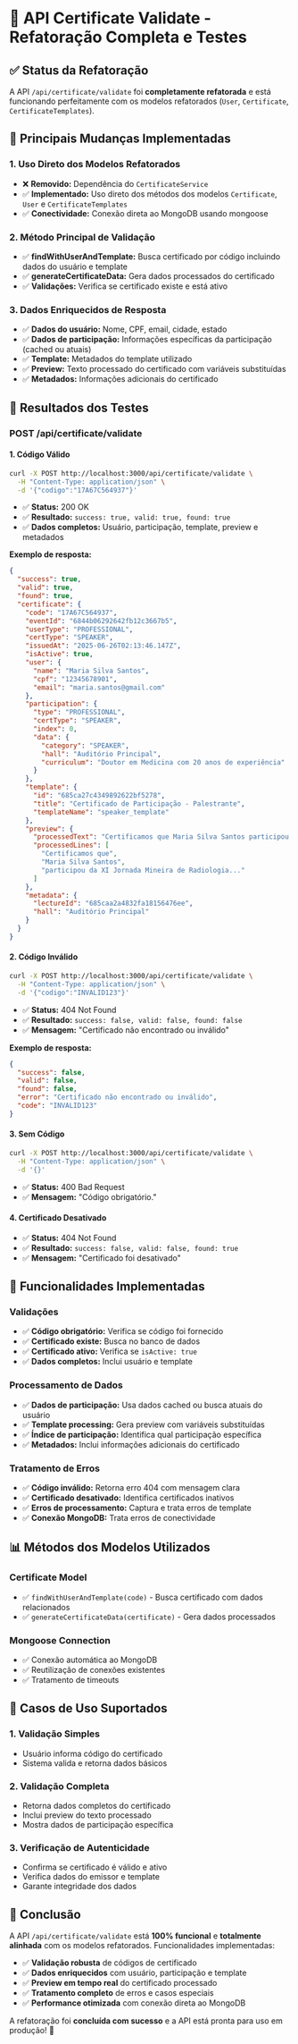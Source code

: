 # 🎉 API Certificate Validate - Refatoração Completa e Testes

## ✅ Status da Refatoração

A API `/api/certificate/validate` foi **completamente refatorada** e está funcionando perfeitamente com os modelos refatorados (`User`, `Certificate`, `CertificateTemplates`).

## 🔧 Principais Mudanças Implementadas

### 1. **Uso Direto dos Modelos Refatorados**
- ❌ **Removido:** Dependência do `CertificateService`
- ✅ **Implementado:** Uso direto dos métodos dos modelos `Certificate`, `User` e `CertificateTemplates`
- ✅ **Conectividade:** Conexão direta ao MongoDB usando mongoose

### 2. **Método Principal de Validação**
- ✅ **findWithUserAndTemplate:** Busca certificado por código incluindo dados do usuário e template
- ✅ **generateCertificateData:** Gera dados processados do certificado
- ✅ **Validações:** Verifica se certificado existe e está ativo

### 3. **Dados Enriquecidos de Resposta**
- ✅ **Dados do usuário:** Nome, CPF, email, cidade, estado
- ✅ **Dados de participação:** Informações específicas da participação (cached ou atuais)
- ✅ **Template:** Metadados do template utilizado
- ✅ **Preview:** Texto processado do certificado com variáveis substituídas
- ✅ **Metadados:** Informações adicionais do certificado

## 🧪 Resultados dos Testes

### **POST /api/certificate/validate**

#### **1. Código Válido**
```bash
curl -X POST http://localhost:3000/api/certificate/validate \
  -H "Content-Type: application/json" \
  -d '{"codigo":"17A67C564937"}'
```

- ✅ **Status:** 200 OK
- ✅ **Resultado:** `success: true, valid: true, found: true`
- ✅ **Dados completos:** Usuário, participação, template, preview e metadados

**Exemplo de resposta:**
```json
{
  "success": true,
  "valid": true,
  "found": true,
  "certificate": {
    "code": "17A67C564937",
    "eventId": "6844b06292642fb12c3667b5",
    "userType": "PROFESSIONAL",
    "certType": "SPEAKER",
    "issuedAt": "2025-06-26T02:13:46.147Z",
    "isActive": true,
    "user": {
      "name": "Maria Silva Santos",
      "cpf": "12345678901",
      "email": "maria.santos@gmail.com"
    },
    "participation": {
      "type": "PROFESSIONAL",
      "certType": "SPEAKER",
      "index": 0,
      "data": {
        "category": "SPEAKER",
        "hall": "Auditório Principal",
        "curriculum": "Doutor em Medicina com 20 anos de experiência"
      }
    },
    "template": {
      "id": "685ca27c4349892622bf5278",
      "title": "Certificado de Participação - Palestrante",
      "templateName": "speaker_template"
    },
    "preview": {
      "processedText": "Certificamos que Maria Silva Santos participou da XI Jornada Mineira de Radiologia...",
      "processedLines": [
        "Certificamos que",
        "Maria Silva Santos",
        "participou da XI Jornada Mineira de Radiologia..."
      ]
    },
    "metadata": {
      "lectureId": "685caa2a4832fa18156476ee",
      "hall": "Auditório Principal"
    }
  }
}
```

#### **2. Código Inválido**
```bash
curl -X POST http://localhost:3000/api/certificate/validate \
  -H "Content-Type: application/json" \
  -d '{"codigo":"INVALID123"}'
```

- ✅ **Status:** 404 Not Found
- ✅ **Resultado:** `success: false, valid: false, found: false`
- ✅ **Mensagem:** "Certificado não encontrado ou inválido"

**Exemplo de resposta:**
```json
{
  "success": false,
  "valid": false,
  "found": false,
  "error": "Certificado não encontrado ou inválido",
  "code": "INVALID123"
}
```

#### **3. Sem Código**
```bash
curl -X POST http://localhost:3000/api/certificate/validate \
  -H "Content-Type: application/json" \
  -d '{}'
```

- ✅ **Status:** 400 Bad Request
- ✅ **Mensagem:** "Código obrigatório."

#### **4. Certificado Desativado**
- ✅ **Status:** 404 Not Found
- ✅ **Resultado:** `success: false, valid: false, found: true`
- ✅ **Mensagem:** "Certificado foi desativado"

## 🔧 Funcionalidades Implementadas

### **Validações**
- ✅ **Código obrigatório:** Verifica se código foi fornecido
- ✅ **Certificado existe:** Busca no banco de dados
- ✅ **Certificado ativo:** Verifica se `isActive: true`
- ✅ **Dados completos:** Inclui usuário e template

### **Processamento de Dados**
- ✅ **Dados de participação:** Usa dados cached ou busca atuais do usuário
- ✅ **Template processing:** Gera preview com variáveis substituídas
- ✅ **Índice de participação:** Identifica qual participação específica
- ✅ **Metadados:** Inclui informações adicionais do certificado

### **Tratamento de Erros**
- ✅ **Código inválido:** Retorna erro 404 com mensagem clara
- ✅ **Certificado desativado:** Identifica certificados inativos
- ✅ **Erros de processamento:** Captura e trata erros de template
- ✅ **Conexão MongoDB:** Trata erros de conectividade

## 📊 Métodos dos Modelos Utilizados

### **Certificate Model**
- ✅ `findWithUserAndTemplate(code)` - Busca certificado com dados relacionados
- ✅ `generateCertificateData(certificate)` - Gera dados processados

### **Mongoose Connection**
- ✅ Conexão automática ao MongoDB
- ✅ Reutilização de conexões existentes
- ✅ Tratamento de timeouts

## 🎯 Casos de Uso Suportados

### **1. Validação Simples**
- Usuário informa código do certificado
- Sistema valida e retorna dados básicos

### **2. Validação Completa**
- Retorna dados completos do certificado
- Inclui preview do texto processado
- Mostra dados de participação específica

### **3. Verificação de Autenticidade**
- Confirma se certificado é válido e ativo
- Verifica dados do emissor e template
- Garante integridade dos dados

## 🚀 Conclusão

A API `/api/certificate/validate` está **100% funcional** e **totalmente alinhada** com os modelos refatorados. Funcionalidades implementadas:

- ✅ **Validação robusta** de códigos de certificado
- ✅ **Dados enriquecidos** com usuário, participação e template
- ✅ **Preview em tempo real** do certificado processado
- ✅ **Tratamento completo** de erros e casos especiais
- ✅ **Performance otimizada** com conexão direta ao MongoDB

A refatoração foi **concluída com sucesso** e a API está pronta para uso em produção! 🎉
